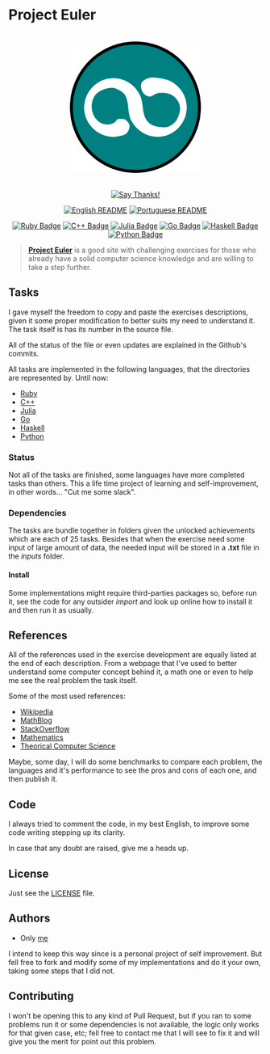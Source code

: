 # Project Euler

<div align="center">
<br>
<img src="./logo/logo.png" width=260 height=260/>
<br>
<br>

[![Say Thanks!](https://img.shields.io/badge/Say%20Thanks-!-1EAEDB.svg?longCache=true&style=for-the-badge)](https://saythanks.io/to/Fazendaaa)

[![English README](https://img.shields.io/badge/Language-EN-blue.svg?longCache=true&style=for-the-badge)](./README.md)
[![Portuguese README](https://img.shields.io/badge/Linguagem-PT-green.svg?longCache=true&style=for-the-badge)](./docs/readme/README_PT.md)

[![Ruby Badge](https://img.shields.io/badge/Ruby-66/627-brightgreen.svg?longCache=true&style=for-the-badge)](./src/ruby/)
[![C++ Badge](https://img.shields.io/badge/C++-3/627-yellowgreen.svg?longCache=true&style=for-the-badge)](./src/cpp/)
[![Julia Badge](https://img.shields.io/badge/Julia-3/627-yellow.svg?longCache=true&style=for-the-badge)](./src/julia/)
[![Go Badge](https://img.shields.io/badge/Go-12/627-orange.svg?longCache=true&style=for-the-badge)](./src/go/)
[![Haskell Badge](https://img.shields.io/badge/Haskell-15/627-ff69b4.svg?longCache=true&style=for-the-badge)](./src/haskell/)
[![Python Badge](https://img.shields.io/badge/Python-31/627-blue.svg?longCache=true&style=for-the-badge)](./src/python/)

</div>

> **[Project Euler](https://projecteuler.net)** is a good site with challenging exercises for those who already have a solid computer science knowledge and are willing to take a step further.

## Tasks
I gave myself the freedom to copy and paste the exercises descriptions, given it some proper modification to better suits my need to understand it. The task itself is has its number in the source file.

All of the status of the file or even updates are explained in the Github's commits.

All tasks are implemented in the following languages, that the directories are represented by. Until now:

* [Ruby](https://www.ruby-lang.org)
* [C++](http://www.cplusplus.com)
* [Julia](https://julialang.org/)
* [Go](https://golang.org/)
* [Haskell](https://haskell-lang.org/)
* [Python](https://www.python.org/)

### Status
Not all of the tasks are finished, some languages have more completed tasks than others. This a life time project of learning and self-improvement, in other words... "Cut me some slack".

### Dependencies
The tasks are bundle together in folders given the unlocked achievements which are each of 25 tasks. Besides that when the exercise need some input of large amount of data, the needed input will be stored in a __.txt__ file in the _inputs_ folder.

#### Install
Some implementations might require third-parties packages so, before run it, see the code for any outsider _import_ and look up online how to install it and then run it as usually.

## References
All of the references used in the exercise development are equally listed at the end of each description. From a webpage that I've used to better understand some computer concept behind it, a math one or even to help me see the real problem the task itself.

Some of the most used references:

* [Wikipedia](https://www.wikipedia.org)
* [MathBlog](http://www.mathblog.dk/category/solutions/project-euler/)
* [StackOverflow](https://stackoverflow.com/)
* [Mathematics](https://math.stackexchange.com/)
* [Theorical Computer Science](https://cstheory.stackexchange.com/)

Maybe, some day, I will do some benchmarks to compare each problem, the languages and it's performance to see the pros and cons of each one, and then publish it.

## Code
I always tried to comment the code, in my best English, to improve some code writing stepping up its clarity.

In case that any doubt are raised, give me a heads up.

## License
Just see the [LICENSE](./LICENSE) file.

## Authors
* Only [me](https://github.com/Fazendaaa)

I intend to keep this way since is a personal project of self improvement. But fell free to fork and modify some of my implementations and do it your own, taking some steps that I did not.

## Contributing
I won't be opening this to any kind of Pull Request, but if you ran to some problems run it or some dependencies is not available, the logic only works for that given case, etc; fell free to contact me that I will see to fix it and will give you the merit for point out this problem.
